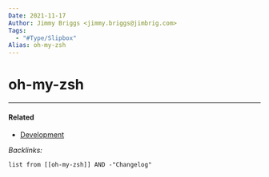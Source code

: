 ```yaml
---
Date: 2021-11-17
Author: Jimmy Briggs <jimmy.briggs@jimbrig.com>
Tags:
  - "#Type/Slipbox"
Alias: oh-my-zsh
---
```


# oh-my-zsh

---

#### Related

* [Development](../MOCs/Development.md)

*Backlinks:*

````dataview
list from [[oh-my-zsh]] AND -"Changelog"
````
